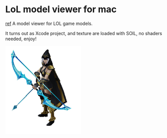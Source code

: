 LoL model viewer for mac
====

[ref](http://git.oschina.net/lyricc/LolView/tree/master) A model viewer for LOL game models.

It turns out as Xcode project, and texture are loaded with SOIL, no shaders needed, enjoy!

![](./ib.png)



